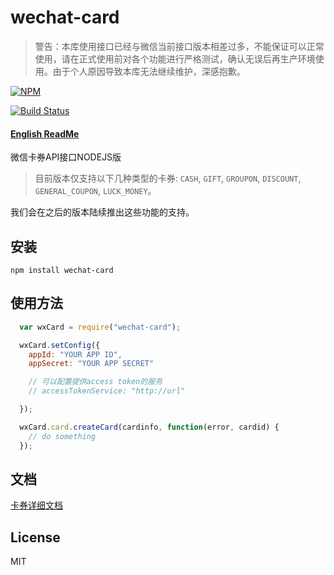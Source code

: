wechat-card
========================

> 警告：本库使用接口已经与微信当前接口版本相差过多，不能保证可以正常使用，请在正式使用前对各个功能进行严格测试，确认无误后再生产环境使用。由于个人原因导致本库无法继续维护，深感抱歉。

[![NPM](https://nodei.co/npm/wechat-card.png?downloads=true&downloadRank=true&stars=true)](https://nodei.co/npm/wechat-card/)

[![Build Status](https://travis-ci.org/kenticny/wechat-card.svg?branch=master)](https://travis-ci.org/kenticny/wechat-card)

#### [English ReadMe](README-EN.md)

微信卡券API接口NODEJS版

> 目前版本仅支持以下几种类型的卡券: `CASH`, `GIFT`, `GROUPON`, `DISCOUNT`, `GENERAL_COUPON`, `LUCK_MONEY`。

我们会在之后的版本陆续推出这些功能的支持。


## 安装

    npm install wechat-card

## 使用方法

```javascript
  var wxCard = require("wechat-card");

  wxCard.setConfig({
    appId: "YOUR APP ID",
    appSecret: "YOUR APP SECRET"

    // 可以配置提供access token的服务
    // accessTokenService: "http://url"

  });

  wxCard.card.createCard(cardinfo, function(error, cardid) {
    // do something
  });
```

## 文档

[卡券详细文档](docs/zh-CN/index.md)

## License

MIT
